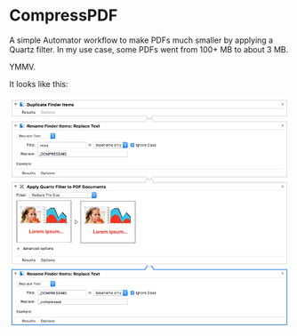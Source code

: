 # CompressPDF

A simple Automator workflow to make PDFs much smaller by applying a Quartz filter. In my use case, some PDFs went from 100+ MB to about 3 MB. 

YMMV. 

It looks like this:

![Graphical depiction of an Automator workflow for compressing PDFs](https://raw.githubusercontent.com/sjml/CompressPDF/master/CompressPDF.workflow/Contents/QuickLook/Preview.png)

